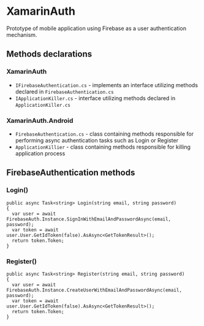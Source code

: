 # XamarinAuth
Prototype of mobile application using Firebase as a user authentication mechanism.

## Methods declarations
### XamarinAuth
- `IFirebaseAuthentication.cs` - implements an interface utilizing methods declared in `FirebaseAuthentication.cs`
- `IApplicationKiller.cs` - interface utilizing methods declared in `ApplicationKiller.cs`
### XamarinAuth.Android
- `FirebaseAuthentication.cs` - class containing methods responsible for performing async authentication tasks such as Login or Register
- `ApplicationKillier` - class containing methods responsible for killing application process

## FirebaseAuthentication methods
### Login()
```
public async Task<string> Login(string email, string password)
{
  var user = await FirebaseAuth.Instance.SignInWithEmailAndPasswordAsync(email, password);
  var token = await user.User.GetIdToken(false).AsAsync<GetTokenResult>();
  return token.Token;
}
```

### Register()
```
public async Task<string> Register(string email, string password)
{
  var user = await FirebaseAuth.Instance.CreateUserWithEmailAndPasswordAsync(email, password);
  var token = await user.User.GetIdToken(false).AsAsync<GetTokenResult>();
  return token.Token;
}
```
